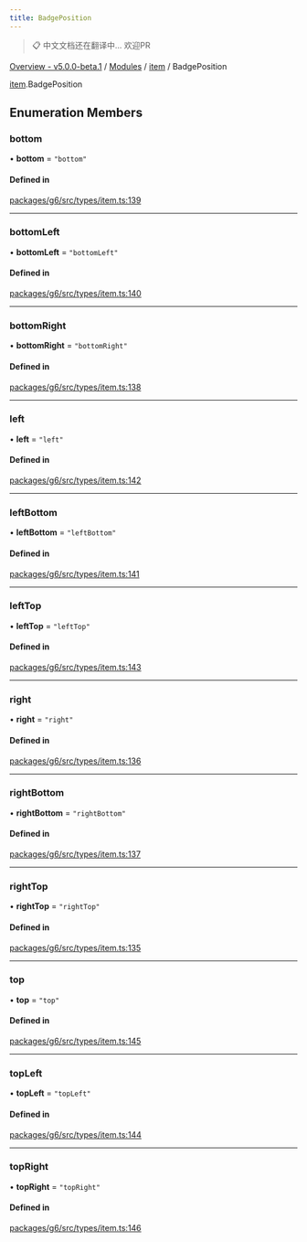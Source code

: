 ```yaml
---
title: BadgePosition
---
```


> 📋 中文文档还在翻译中... 欢迎PR

[Overview - v5.0.0-beta.1](../../README.zh.md) / [Modules](../../modules.zh.md) / [item](../../modules/item.zh.md) / BadgePosition

[item](../../modules/item.zh.md).BadgePosition

## Enumeration Members

### bottom

• **bottom** = ``"bottom"``

#### Defined in

[packages/g6/src/types/item.ts:139](https://github.com/antvis/G6/blob/61e525e59b/packages/g6/src/types/item.ts#L139)

___

### bottomLeft

• **bottomLeft** = ``"bottomLeft"``

#### Defined in

[packages/g6/src/types/item.ts:140](https://github.com/antvis/G6/blob/61e525e59b/packages/g6/src/types/item.ts#L140)

___

### bottomRight

• **bottomRight** = ``"bottomRight"``

#### Defined in

[packages/g6/src/types/item.ts:138](https://github.com/antvis/G6/blob/61e525e59b/packages/g6/src/types/item.ts#L138)

___

### left

• **left** = ``"left"``

#### Defined in

[packages/g6/src/types/item.ts:142](https://github.com/antvis/G6/blob/61e525e59b/packages/g6/src/types/item.ts#L142)

___

### leftBottom

• **leftBottom** = ``"leftBottom"``

#### Defined in

[packages/g6/src/types/item.ts:141](https://github.com/antvis/G6/blob/61e525e59b/packages/g6/src/types/item.ts#L141)

___

### leftTop

• **leftTop** = ``"leftTop"``

#### Defined in

[packages/g6/src/types/item.ts:143](https://github.com/antvis/G6/blob/61e525e59b/packages/g6/src/types/item.ts#L143)

___

### right

• **right** = ``"right"``

#### Defined in

[packages/g6/src/types/item.ts:136](https://github.com/antvis/G6/blob/61e525e59b/packages/g6/src/types/item.ts#L136)

___

### rightBottom

• **rightBottom** = ``"rightBottom"``

#### Defined in

[packages/g6/src/types/item.ts:137](https://github.com/antvis/G6/blob/61e525e59b/packages/g6/src/types/item.ts#L137)

___

### rightTop

• **rightTop** = ``"rightTop"``

#### Defined in

[packages/g6/src/types/item.ts:135](https://github.com/antvis/G6/blob/61e525e59b/packages/g6/src/types/item.ts#L135)

___

### top

• **top** = ``"top"``

#### Defined in

[packages/g6/src/types/item.ts:145](https://github.com/antvis/G6/blob/61e525e59b/packages/g6/src/types/item.ts#L145)

___

### topLeft

• **topLeft** = ``"topLeft"``

#### Defined in

[packages/g6/src/types/item.ts:144](https://github.com/antvis/G6/blob/61e525e59b/packages/g6/src/types/item.ts#L144)

___

### topRight

• **topRight** = ``"topRight"``

#### Defined in

[packages/g6/src/types/item.ts:146](https://github.com/antvis/G6/blob/61e525e59b/packages/g6/src/types/item.ts#L146)

